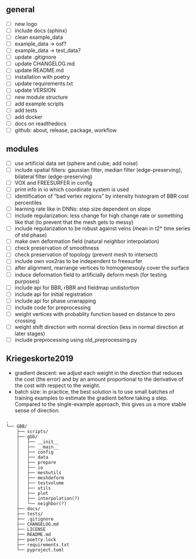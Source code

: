## general
- [ ] new logo
- [ ] include docs (sphinx)
- [ ] clean example_data
- [ ] example_data -> osf?
- [ ] example_data -> test_data?
- [ ] update .gitignore
- [ ] update CHANGELOG.md
- [ ] update README.md
- [ ] installation with poetry
- [ ] update requirements.txt
- [ ] update VERSION
- [ ] new module structure
- [ ] add example scripts
- [ ] add tests
- [ ] add docker
- [ ] docs on readthedocs
- [ ] github: about, release, package, workflow

## modules
- [ ] use artificial data set (sphere and cube; add noise)
- [ ] include spatial filters: gaussian filter, median filter (edge-preserving), bilateral filter (edge-preserving)
- [ ] VOX and FREESURFER in config
- [ ] print info in io which coordinate system is used
- [ ] identification of “bad vertex regions” by intensity histogram of BBR cost percentiles
- [ ] learning rate like in DNNs: step size dependent on slope
- [ ] include regularization: less change for high change rate or something like that (to prevent that the mesh gets to messy)
- [ ] include regularization to be robust against veins (mean in t2* time series of std phase)
- [ ] make own deformation field (natural neighbor interpolation)
- [ ] check preservation of smoothness
- [ ] check preservation of topology (prevent mesh to intersect)
- [ ] include own vox2ras to be independent to freesurfer
- [ ] after alignment, rearrange vertices to homogenesouly cover the surface
- [ ] induce deformation field to artificially deform mesh (for testing purposes)
- [ ] include api for BBR, rBBR and fieldmap undistortion
- [ ] include api for initial registration
- [ ] include api for phase unwrapping
- [ ] include code for preprocessing
- [ ] weight vertices with probablity function based on distance to zero crossing
- [ ] weight shift direction with normal direction (less in normal direction at later stages)
- [ ] include preprocessing using old_preprocessing.py

## Kriegeskorte2019
- gradient descent: we adjust each weight in the direction that reduces the cost (the error) and by an amount proportional to the derivative of the cost with respect to the weight.
- batch size: in practice, the best solution is to use small batches of training examples to estimate the gradient before taking a step. Compared to the single-example approach, this gives us a more stable sense of direction.

```
.
└── GBB/
    ├── scripts/
    ├── gbb/
    │   ├── __init__
    │   ├── __main__
    │   ├── config
    │   ├── data
    │   ├── prepare
    │   ├── io
    │   ├── meshutils
    │   ├── meshdeform
    │   ├── testvolume
    │   ├── utils
    │   ├── plot
    │   ├── interpolation(?)
    │   └── neighbor(?)
    ├── docs/
    ├── tests/
    ├── .gitignore
    ├── CHANGELOG.md
    ├── LICENSE
    ├── README.md
    ├── poetry.lock
    ├── requirements.txt
    └── pyproject.toml
```